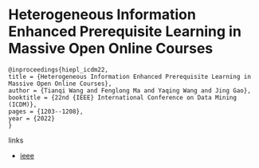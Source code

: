 # Heterogeneous Information Enhanced Prerequisite Learning in Massive Open Online Courses

```
@inproceedings{hiepl_icdm22,
title = {Heterogeneous Information Enhanced Prerequisite Learning in Massive Open Online Courses},
author = {Tianqi Wang and Fenglong Ma and Yaqing Wang and Jing Gao},
booktitle = {22nd {IEEE} International Conference on Data Mining (ICDM)},
pages = {1203--1208},
year = {2022}
}
```

links
- [ieee](https://doi.org/10.1109/ICDM54844.2022.00155)

